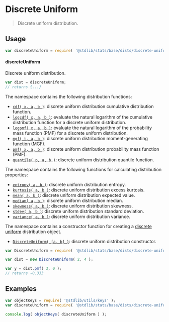 <!--

@license Apache-2.0

Copyright (c) 2018 The Stdlib Authors.

Licensed under the Apache License, Version 2.0 (the "License");
you may not use this file except in compliance with the License.
You may obtain a copy of the License at

   http://www.apache.org/licenses/LICENSE-2.0

Unless required by applicable law or agreed to in writing, software
distributed under the License is distributed on an "AS IS" BASIS,
WITHOUT WARRANTIES OR CONDITIONS OF ANY KIND, either express or implied.
See the License for the specific language governing permissions and
limitations under the License.

-->

# Discrete Uniform

> Discrete uniform distribution.

<section class="usage">

## Usage

```javascript
var discreteUniform = require( '@stdlib/stats/base/dists/discrete-uniform' );
```

#### discreteUniform

Discrete uniform distribution.

```javascript
var dist = discreteUniform;
// returns {...}
```

The namespace contains the following distribution functions:

<!-- <toc pattern="*+(cdf|pmf|mgf|quantile)*"> -->

<div class="namespace-toc">

-   <span class="signature">[`cdf( x, a, b )`][@stdlib/stats/base/dists/discrete-uniform/cdf]</span><span class="delimiter">: </span><span class="description">discrete uniform distribution cumulative distribution function.</span>
-   <span class="signature">[`logcdf( x, a, b )`][@stdlib/stats/base/dists/discrete-uniform/logcdf]</span><span class="delimiter">: </span><span class="description">evaluate the natural logarithm of the cumulative distribution function for a discrete uniform distribution.</span>
-   <span class="signature">[`logpmf( x, a, b )`][@stdlib/stats/base/dists/discrete-uniform/logpmf]</span><span class="delimiter">: </span><span class="description">evaluate the natural logarithm of the probability mass function (PMF) for a discrete uniform distribution.</span>
-   <span class="signature">[`mgf( t, a, b )`][@stdlib/stats/base/dists/discrete-uniform/mgf]</span><span class="delimiter">: </span><span class="description">discrete uniform distribution moment-generating function (MGF).</span>
-   <span class="signature">[`pmf( x, a, b )`][@stdlib/stats/base/dists/discrete-uniform/pmf]</span><span class="delimiter">: </span><span class="description">discrete uniform distribution probability mass function (PMF).</span>
-   <span class="signature">[`quantile( p, a, b )`][@stdlib/stats/base/dists/discrete-uniform/quantile]</span><span class="delimiter">: </span><span class="description">discrete uniform distribution quantile function.</span>

</div>

<!-- </toc> -->

The namespace contains the following functions for calculating distribution properties:

<!-- <toc pattern="*+(entropy|kurtosis|mean|median|mode|skewness|stdev|variance)*"> -->

<div class="namespace-toc">

-   <span class="signature">[`entropy( a, b )`][@stdlib/stats/base/dists/discrete-uniform/entropy]</span><span class="delimiter">: </span><span class="description">discrete uniform distribution entropy.</span>
-   <span class="signature">[`kurtosis( a, b )`][@stdlib/stats/base/dists/discrete-uniform/kurtosis]</span><span class="delimiter">: </span><span class="description">discrete uniform distribution excess kurtosis.</span>
-   <span class="signature">[`mean( a, b )`][@stdlib/stats/base/dists/discrete-uniform/mean]</span><span class="delimiter">: </span><span class="description">discrete uniform distribution expected value.</span>
-   <span class="signature">[`median( a, b )`][@stdlib/stats/base/dists/discrete-uniform/median]</span><span class="delimiter">: </span><span class="description">discrete uniform distribution median.</span>
-   <span class="signature">[`skewness( a, b )`][@stdlib/stats/base/dists/discrete-uniform/skewness]</span><span class="delimiter">: </span><span class="description">discrete uniform distribution skewness.</span>
-   <span class="signature">[`stdev( a, b )`][@stdlib/stats/base/dists/discrete-uniform/stdev]</span><span class="delimiter">: </span><span class="description">discrete uniform distribution standard deviation.</span>
-   <span class="signature">[`variance( a, b )`][@stdlib/stats/base/dists/discrete-uniform/variance]</span><span class="delimiter">: </span><span class="description">discrete uniform distribution variance.</span>

</div>

<!-- </toc> -->

The namespace contains a constructor function for creating a [discrete uniform][discrete-uniform-distribution] distribution object.

<!-- <toc pattern="*ctor*"> -->

<div class="namespace-toc">

-   <span class="signature">[`DiscreteUniform( [a, b] )`][@stdlib/stats/base/dists/discrete-uniform/ctor]</span><span class="delimiter">: </span><span class="description">discrete uniform distribution constructor.</span>

</div>

<!-- </toc> -->

```javascript
var DiscreteUniform = require( '@stdlib/stats/base/dists/discrete-uniform' ).DiscreteUniform;

var dist = new DiscreteUniform( 2, 4 );

var y = dist.pmf( 3, 0 );
// returns ~0.333
```

</section>

<!-- /.usage -->

<section class="examples">

## Examples

<!-- TODO: better examples -->

<!-- eslint no-undef: "error" -->

```javascript
var objectKeys = require( '@stdlib/utils/keys' );
var discreteUniform = require( '@stdlib/stats/base/dists/discrete-uniform' );

console.log( objectKeys( discreteUniform ) );
```

</section>

<!-- /.examples -->

<!-- Section for related `stdlib` packages. Do not manually edit this section, as it is automatically populated. -->

<section class="related">

</section>

<!-- /.related -->

<!-- Section for all links. Make sure to keep an empty line after the `section` element and another before the `/section` close. -->

<section class="links">

[discrete-uniform-distribution]: https://en.wikipedia.org/wiki/Discrete_uniform_distribution

<!-- <toc-links> -->

[@stdlib/stats/base/dists/discrete-uniform/ctor]: https://github.com/stdlib-js/stdlib/tree/develop/lib/node_modules/%40stdlib/stats/base/dists/discrete-uniform/ctor

[@stdlib/stats/base/dists/discrete-uniform/entropy]: https://github.com/stdlib-js/stdlib/tree/develop/lib/node_modules/%40stdlib/stats/base/dists/discrete-uniform/entropy

[@stdlib/stats/base/dists/discrete-uniform/kurtosis]: https://github.com/stdlib-js/stdlib/tree/develop/lib/node_modules/%40stdlib/stats/base/dists/discrete-uniform/kurtosis

[@stdlib/stats/base/dists/discrete-uniform/mean]: https://github.com/stdlib-js/stdlib/tree/develop/lib/node_modules/%40stdlib/stats/base/dists/discrete-uniform/mean

[@stdlib/stats/base/dists/discrete-uniform/median]: https://github.com/stdlib-js/stdlib/tree/develop/lib/node_modules/%40stdlib/stats/base/dists/discrete-uniform/median

[@stdlib/stats/base/dists/discrete-uniform/skewness]: https://github.com/stdlib-js/stdlib/tree/develop/lib/node_modules/%40stdlib/stats/base/dists/discrete-uniform/skewness

[@stdlib/stats/base/dists/discrete-uniform/stdev]: https://github.com/stdlib-js/stdlib/tree/develop/lib/node_modules/%40stdlib/stats/base/dists/discrete-uniform/stdev

[@stdlib/stats/base/dists/discrete-uniform/variance]: https://github.com/stdlib-js/stdlib/tree/develop/lib/node_modules/%40stdlib/stats/base/dists/discrete-uniform/variance

[@stdlib/stats/base/dists/discrete-uniform/cdf]: https://github.com/stdlib-js/stdlib/tree/develop/lib/node_modules/%40stdlib/stats/base/dists/discrete-uniform/cdf

[@stdlib/stats/base/dists/discrete-uniform/logcdf]: https://github.com/stdlib-js/stdlib/tree/develop/lib/node_modules/%40stdlib/stats/base/dists/discrete-uniform/logcdf

[@stdlib/stats/base/dists/discrete-uniform/logpmf]: https://github.com/stdlib-js/stdlib/tree/develop/lib/node_modules/%40stdlib/stats/base/dists/discrete-uniform/logpmf

[@stdlib/stats/base/dists/discrete-uniform/mgf]: https://github.com/stdlib-js/stdlib/tree/develop/lib/node_modules/%40stdlib/stats/base/dists/discrete-uniform/mgf

[@stdlib/stats/base/dists/discrete-uniform/pmf]: https://github.com/stdlib-js/stdlib/tree/develop/lib/node_modules/%40stdlib/stats/base/dists/discrete-uniform/pmf

[@stdlib/stats/base/dists/discrete-uniform/quantile]: https://github.com/stdlib-js/stdlib/tree/develop/lib/node_modules/%40stdlib/stats/base/dists/discrete-uniform/quantile

<!-- </toc-links> -->

</section>

<!-- /.links -->

